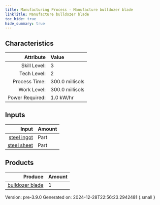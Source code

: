 ```yaml
---
title: Manufacturing Process - Manufacture bulldozer blade
linkTitle: Manufacture bulldozer blade
toc_hide: true
hide_summary: true
---
```



## Characteristics

| Attribute      | Value |
|--------:|:------|
|Skill Level:|3|
|Tech Level:|2|
|Process Time:|300.0 millisols|
|Work Level:|300.0 millisols|
|Power Required:|1.0 kW/hr|

## Inputs

| Input      | Amount |
|--------:|:------|
|[steel ingot](/docs/definitions/part/steel-ingot)|Part|2|
|[steel sheet](/docs/definitions/part/steel-sheet)|Part|2|

## Products


| Produce      | Amount |
|--------:|:------|
|[bulldozer blade](/docs/definitions/part/bulldozer-blade)|1|


Version: pre-3.9.0 Generated on: 2024-12-28T22:56:23.2942481
{.small }

